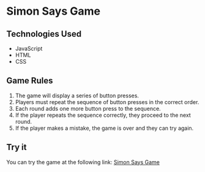 # Simon Says Game

## Technologies Used
- JavaScript
- HTML
- CSS
## Game Rules
1. The game will display a series of button presses.
2. Players must repeat the sequence of button presses in the correct order.
3. Each round adds one more button press to the sequence.
4. If the player repeats the sequence correctly, they proceed to the next round.
5. If the player makes a mistake, the game is over and they can try again.

## Try it
You can try the game at the following link:
[Simon Says Game](https://66681db90e46b1e225e3559c--dazzling-tapioca-cc6fb4.netlify.app/)
